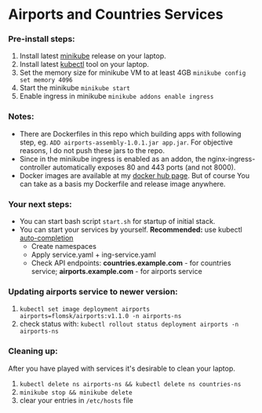 # Airports and Countries Services
### Pre-install steps:
1. Install latest [minikube](https://github.com/kubernetes/minikube) release on your laptop.
2. Install latest [kubectl](https://kubernetes.io/docs/tasks/tools/install-kubectl/) tool on your laptop.
3. Set the memory size for minikube VM to at least 4GB `minikube config set memory 4096`
4. Start the minikube `minikube start`
5. Enable ingress in minikube `minikube addons enable ingress`

### Notes:
* There are Dockerfiles in this repo which building apps with following step, eg. `ADD airports-assembly-1.0.1.jar app.jar`. For objective reasons, I do not push these jars to the repo. 
* Since in the minikube ingress is enabled as an addon, the nginx-ingress-controller automatically exposes 80 and 443 ports (and not 8000).
* Docker images are available at my [docker hub page](https://hub.docker.com/r/flomsk). But of course You can take as a basis my Dockerfile and release image anywhere.

### Your next steps:
- You can start bash script `start.sh` for startup of initial stack.
- You can start your services by yourself. **Recommended:** use kubectl [auto-completion](https://kubernetes.io/docs/tasks/tools/install-kubectl/#enabling-shell-autocompletion)
  - Create namespaces
  - Apply service.yaml + ing-service.yaml
  - Check API endpoints: **countries.example.com** - for countries service; **airports.example.com** - for airports service

### Updating airports service to newer version:
1. `kubectl set image deployment airports airports=flomsk/airports:v1.1.0 -n airports-ns`
2. check status with: `kubectl rollout status deployment airports -n airports-ns`

### Cleaning up:
After you have played with services it's desirable to clean your laptop.
1. `kubectl delete ns airports-ns && kubectl delete ns countries-ns`
2. `minikube stop && minikube delete`
3. clear your entries in `/etc/hosts` file
